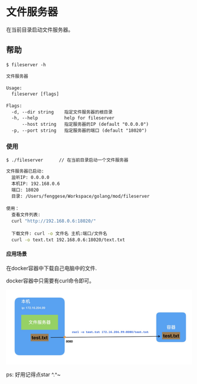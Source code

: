 # 文件服务器

在当前目录启动文件服务器。

## 帮助

```
$ fileserver -h
```

```
文件服务器

Usage:
  fileserver [flags]

Flags:
  -d, --dir string    指定文件服务器的根目录
  -h, --help          help for fileserver
      --host string   指定服务器的IP (default "0.0.0.0")
  -p, --port string   指定服务器的端口 (default "18020")
```

### 使用

```
$ ./fileserver      // 在当前目录启动一个文件服务器
```

```bash
文件服务器已启动:
  监听IP: 0.0.0.0
  本机IP: 192.168.0.6
  端口: 18020
  目录: /Users/fenggese/Workspace/golang/mod/fileserver

使用：
  查看文件列表:
  curl "http://192.168.0.6:18020/"

  下载文件: curl -o 文件名 主机:端口/文件名
  curl -o text.txt 192.168.0.6:18020/text.txt
```

#### 应用场景

在docker容器中下载自己电脑中的文件.

docker容器中只需要有curl命令即可。

<img src="https://github.com/FengGeSe/fileserver/blob/master/static/fileserver.jpg">




ps: 好用记得点star ^.^~


